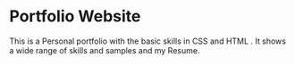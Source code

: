 # Portfolio Website
 This is a Personal portfolio with the basic skills in CSS and HTML . It shows a wide range of skills and samples and my Resume.
